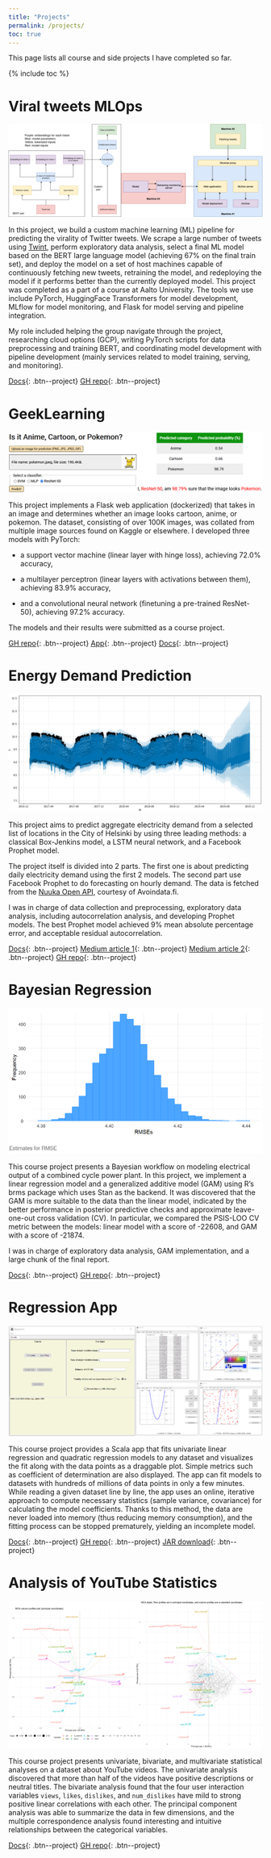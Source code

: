 ```yaml
---
title: "Projects"
permalink: /projects/
toc: true
---
```


This page lists all course and side projects I have completed so far.

{% include toc %}

# Viral tweets MLOps

![](/images/projects/viral_tweets.png)

In this project, we build a custom machine learning (ML) pipeline for predicting the virality of Twitter tweets.
We scrape a large number of tweets using [Twint](https://github.com/twintproject/twint), perform exploratory data analysis,
select a final ML model based on the BERT large language model (achieving 67% on the final train set),
and deploy the model on a set of host machines capable of continuously fetching new tweets, retraining the model,
and redeploying the model if it performs better than the currently deployed model.
This project was completed as a part of a course at Aalto University.
The tools we use include PyTorch, HuggingFace Transformers for model development,
MLflow for model monitoring, and Flask for model serving and pipeline integration.

My role included helping the group navigate through the project, researching cloud options (GCP),
writing PyTorch scripts for data preprocessing and training BERT,
and coordinating model development with pipeline development (mainly services related to model training, serving, and monitoring).

[Docs](https://sonalexle.github.io/viral-tweets/){: .btn--project} [GH repo](https://github.com/sonalexle/viral-tweets){: .btn--project}

# GeekLearning

![](/images/projects/geeklearning.png)

This project implements a Flask web application (dockerized) that takes in an image
and determines whether an image looks cartoon, anime, or pokemon.
The dataset, consisting of over 100K images, was collated from multiple image sources found on Kaggle or elsewhere.
I developed three models with PyTorch:

* a support vector machine (linear layer with hinge loss), achieving 72.0% accuracy,

* a multilayer perceptron (linear layers with activations between them), achieving 83.9% accuracy,

* and a convolutional neural network (finetuning a pre-trained ResNet-50), achieving 97.2% accuracy.

The models and their results were submitted as a course project.

[GH repo](https://github.com/sonalexle/GeekLearning){: .btn--project} [App](https://geeklearning.herokuapp.com){: .btn--project} [Docs](https://github.com/sonalexle/GeekLearning/blob/main/docs/report.pdf){: .btn--project}

# Energy Demand Prediction

![](/images/projects/energy.png)

This project aims to predict aggregate electricity demand from a selected list of locations in the City of Helsinki by using three leading methods: a classical Box-Jenkins model, a LSTM neural network, and a Facebook Prophet model.

The project itself is divided into 2 parts. The first one is about predicting daily electricity demand using the first 2 models. The second part use Facebook Prophet to do forecasting on hourly demand. The data is fetched from the [Nuuka Open API](https://helsinki-openapi.nuuka.cloud/swagger/index.html), courtesy of Avoindata.fi.

I was in charge of data collection and preprocessing, exploratory data analysis, including autocorrelation analysis, and developing Prophet models. The best Prophet model achieved 9% mean absolute percentage error, and acceptable residual autocorrelation.

[Docs](https://quan-possible.github.io/energy-demand-prediction/){: .btn--project} [Medium article 1](https://towardsdatascience.com/end-to-end-time-series-analysis-and-forecasting-a-trio-of-sarimax-lstm-and-prophet-part-1-306367e57db8){: .btn--project} [Medium article 2](https://medium.com/@minhsonle199/end-to-end-time-series-analysis-and-forecasting-a-trio-of-sarimax-lstm-and-prophet-part-2-4ca0046073ab){: .btn--project} [GH repo](https://github.com/quan-possible/energy-demand-prediction){: .btn--project}

# Bayesian Regression

![](/images/projects/bayesianregression.png)

This course project presents a Bayesian workflow on modeling electrical output of a combined cycle power plant.
In this project, we implement a linear regression model and a generalized additive model (GAM)
using R’s brms package which uses Stan as the backend.
It was discovered that the GAM is more suitable to the data than the linear model,
indicated by the better performance in posterior predictive checks and approximate leave-one-out cross validation (CV).
In particular, we compared the PSIS-LOO CV metric between the models:
linear model with a score of -22608, and GAM with a score of -21874.

I was in charge of exploratory data analysis, GAM implementation, and a large chunk of the final report.

[Docs](https://sonalexle.github.io/BayesianRegression/){: .btn--project} [GH repo](https://github.com/sonalexle/BayesianRegression){: .btn--project}

# Regression App

![](/images/projects/regressionapp.png)

This course project provides a Scala app that fits univariate linear regression and quadratic regression models to any dataset
and visualizes the fit along with the data points as a draggable plot. Simple metrics such as coefficient of determination are also displayed.
The app can fit models to datasets with hundreds of millions of data points in only a few minutes.
While reading a given dataset line by line, the app uses an online, iterative approach to compute necessary statistics (sample variance, covariance) for calculating the model coefficients. Thanks to this method, the data are never loaded into memory (thus reducing memory consumption),
and the fitting process can be stopped prematurely, yielding an incomplete model.

[Docs](https://github.com/sonalexle/RegressionApp/blob/master/regressionapp_document.pdf){: .btn--project} [GH repo](https://github.com/sonalexle/RegressionApp){: .btn--project} [JAR download](https://github.com/sonalexle/RegressionApp/releases/download/v1/RegressionApp.jar){: .btn--project}

# Analysis of YouTube Statistics

![](/images/projects/msaproj.png)

This course project presents univariate, bivariate, and multivariate statistical analyses on a dataset about YouTube videos.
The univariate analysis discovered that more than half of the videos have positive descriptions or neutral titles.
The bivariate analysis found that the four user interaction variables `views`, `likes`, `dislikes`,
and `num_dislikes` have mild to strong positive linear correlations with each other.
The principal component analysis was able to summarize the data in few dimensions,
and the multiple correspondence analysis found interesting and intuitive relationships between the categorical variables. 

[Docs](https://sonalexle.github.io/msa-youtube/){: .btn--project} [GH repo](https://github.com/sonalexle/msa-youtube){: .btn--project}
